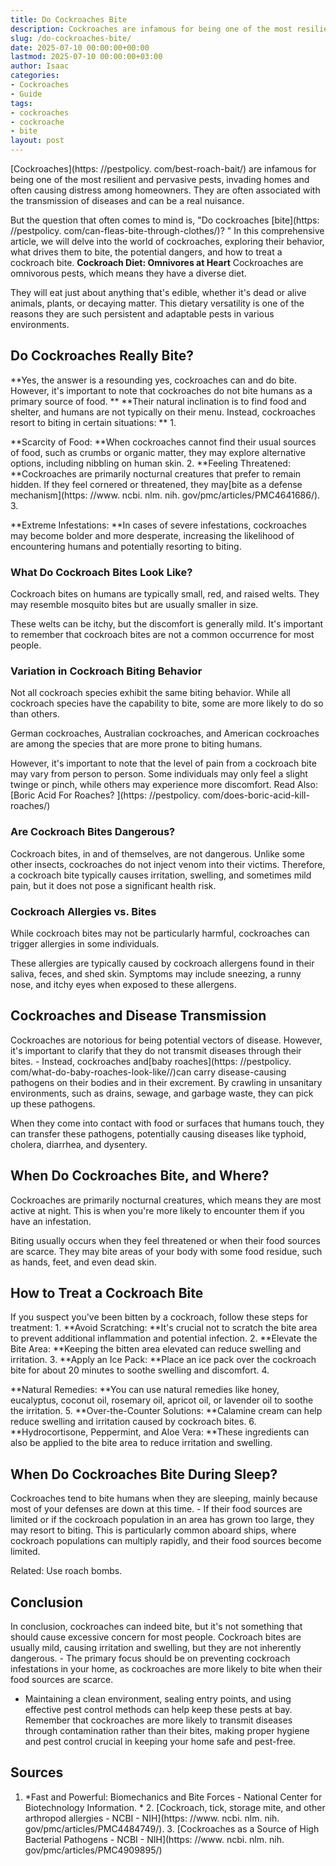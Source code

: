 ```yaml
---
title: Do Cockroaches Bite
description: Cockroaches are infamous for being one of the most resilient and pervasive pests, invading homes and often causing distress among homeowners.
slug: /do-cockroaches-bite/
date: 2025-07-10 00:00:00+00:00
lastmod: 2025-07-10 00:00:00+03:00
author: Isaac
categories:
- Cockroaches
- Guide
tags:
- cockroaches
- cockroache
- bite
layout: post
---
```


[Cockroaches](https: //pestpolicy. com/best-roach-bait/) are infamous for being one of the most resilient and pervasive pests, invading homes and often causing distress among homeowners. They are often associated with the transmission of diseases and can be a real nuisance.

But the question that often comes to mind is, "Do cockroaches [bite](https: //pestpolicy. com/can-fleas-bite-through-clothes/)? " In this comprehensive article, we will delve into the world of cockroaches, exploring their behavior, what drives them to bite, the potential dangers, and how to treat a cockroach bite. **Cockroach Diet: Omnivores at Heart** Cockroaches are omnivorous pests, which means they have a diverse diet.

They will eat just about anything that's edible, whether it's dead or alive animals, plants, or decaying matter. This dietary versatility is one of the reasons they are such persistent and adaptable pests in various environments.

##  **Do Cockroaches Really Bite?**

**Yes, the answer is a resounding yes, cockroaches can and do bite. However, it's important to note that cockroaches do not bite humans as a primary source of food. ** **Their natural inclination is to find food and shelter, and humans are not typically on their menu. Instead, cockroaches resort to biting in certain situations: ** 1.

**Scarcity of Food: **When cockroaches cannot find their usual sources of food, such as crumbs or organic matter, they may explore alternative options, including nibbling on human skin. 2. **Feeling Threatened: **Cockroaches are primarily nocturnal creatures that prefer to remain hidden. If they feel cornered or threatened, they may[bite as a defense mechanism](https: //www. ncbi. nlm. nih. gov/pmc/articles/PMC4641686/). 3.

**Extreme Infestations: **In cases of severe infestations, cockroaches may become bolder and more desperate, increasing the likelihood of encountering humans and potentially resorting to biting.

###  **What Do Cockroach Bites Look Like?**

Cockroach bites on humans are typically small, red, and raised welts. They may resemble mosquito bites but are usually smaller in size.

These welts can be itchy, but the discomfort is generally mild. It's important to remember that cockroach bites are not a common occurrence for most people.

###  **Variation in Cockroach Biting Behavior**

Not all cockroach species exhibit the same biting behavior. While all cockroach species have the capability to bite, some are more likely to do so than others.

German cockroaches, Australian cockroaches, and American cockroaches are among the species that are more prone to biting humans.

However, it's important to note that the level of pain from a cockroach bite may vary from person to person. Some individuals may only feel a slight twinge or pinch, while others may experience more discomfort. Read Also: [Boric Acid For Roaches? ](https: //pestpolicy. com/does-boric-acid-kill-roaches/)

###  **Are Cockroach Bites Dangerous?**

Cockroach bites, in and of themselves, are not dangerous. Unlike some other insects, cockroaches do not inject venom into their victims. Therefore, a cockroach bite typically causes irritation, swelling, and sometimes mild pain, but it does not pose a significant health risk.

###  **Cockroach Allergies vs. Bites**

While cockroach bites may not be particularly harmful, cockroaches can trigger allergies in some individuals.

These allergies are typically caused by cockroach allergens found in their saliva, feces, and shed skin. Symptoms may include sneezing, a runny nose, and itchy eyes when exposed to these allergens.

##  **Cockroaches and Disease Transmission**

Cockroaches are notorious for being potential vectors of disease. However, it's important to clarify that they do not transmit diseases through their bites. - Instead, cockroaches and[baby roaches](https: //pestpolicy. com/what-do-baby-roaches-look-like//)can carry disease-causing pathogens on their bodies and in their excrement. By crawling in unsanitary environments, such as drains, sewage, and garbage waste, they can pick up these pathogens.

When they come into contact with food or surfaces that humans touch, they can transfer these pathogens, potentially causing diseases like typhoid, cholera, diarrhea, and dysentery.

##  **When Do Cockroaches Bite, and Where?**

Cockroaches are primarily nocturnal creatures, which means they are most active at night. This is when you're more likely to encounter them if you have an infestation.

Biting usually occurs when they feel threatened or when their food sources are scarce. They may bite areas of your body with some food residue, such as hands, feet, and even dead skin.

##  **How to Treat a Cockroach Bite**

If you suspect you've been bitten by a cockroach, follow these steps for treatment: 1. **Avoid Scratching: **It's crucial not to scratch the bite area to prevent additional inflammation and potential infection. 2. **Elevate the Bite Area: **Keeping the bitten area elevated can reduce swelling and irritation. 3. **Apply an Ice Pack: **Place an ice pack over the cockroach bite for about 20 minutes to soothe swelling and discomfort. 4.

**Natural Remedies: **You can use natural remedies like honey, eucalyptus, coconut oil, rosemary oil, apricot oil, or lavender oil to soothe the irritation. 5. **Over-the-Counter Solutions: **Calamine cream can help reduce swelling and irritation caused by cockroach bites. 6. **Hydrocortisone, Peppermint, and Aloe Vera: **These ingredients can also be applied to the bite area to reduce irritation and swelling.

##  **When Do Cockroaches Bite During Sleep?**

Cockroaches tend to bite humans when they are sleeping, mainly because most of your defenses are down at this time. - If their food sources are limited or if the cockroach population in an area has grown too large, they may resort to biting. This is particularly common aboard ships, where cockroach populations can multiply rapidly, and their food sources become limited.

Related: Use roach bombs.

##  **Conclusion**

In conclusion, cockroaches can indeed bite, but it's not something that should cause excessive concern for most people. Cockroach bites are usually mild, causing irritation and swelling, but they are not inherently dangerous. - The primary focus should be on preventing cockroach infestations in your home, as cockroaches are more likely to bite when their food sources are scarce.

- Maintaining a clean environment, sealing entry points, and using effective pest control methods can help keep these pests at bay. Remember that cockroaches are more likely to transmit diseases through contamination rather than their bites, making proper hygiene and pest control crucial in keeping your home safe and pest-free.

##  **Sources**

1. *Fast and Powerful: Biomechanics and Bite Forces - National Center for Biotechnology Information. * 2. [Cockroach, tick, storage mite, and other arthropod allergies - NCBI - NIH](https: //www. ncbi. nlm. nih. gov/pmc/articles/PMC4484749/). 3. [Cockroaches as a Source of High Bacterial Pathogens - NCBI - NIH](https: //www. ncbi. nlm. nih. gov/pmc/articles/PMC4909895/)
